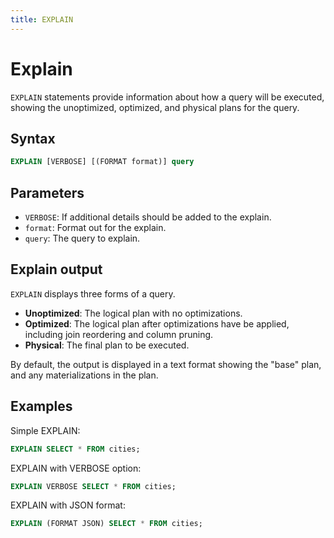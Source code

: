 ```yaml
---
title: EXPLAIN
---
```


# Explain

`EXPLAIN` statements provide information about how a query will be executed,
showing the unoptimized, optimized, and physical plans for the query.

## Syntax

```sql
EXPLAIN [VERBOSE] [(FORMAT format)] query
```

## Parameters

- `VERBOSE`: If additional details should be added to the explain.
- `format`: Format out for the explain.
- `query`: The query to explain.

## Explain output

`EXPLAIN` displays three forms of a query.

- **Unoptimized**: The logical plan with no optimizations.
- **Optimized**: The logical plan after optimizations have be applied, including
  join reordering and column pruning.
- **Physical**: The final plan to be executed.

By default, the output is displayed in a text format showing the "base" plan,
and any materializations in the plan.

## Examples

Simple EXPLAIN:

```sql
EXPLAIN SELECT * FROM cities;
```

EXPLAIN with VERBOSE option:

```sql
EXPLAIN VERBOSE SELECT * FROM cities;
```

EXPLAIN with JSON format:

```sql
EXPLAIN (FORMAT JSON) SELECT * FROM cities;
```

